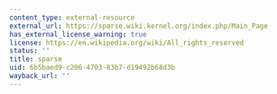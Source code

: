 ```yaml
---
content_type: external-resource
external_url: https://sparse.wiki.kernel.org/index.php/Main_Page
has_external_license_warning: true
license: https://en.wikipedia.org/wiki/All_rights_reserved
status: ''
title: sparse
uid: 6b5baed9-c206-4703-83b7-d19492b68d3b
wayback_url: ''
---
```


